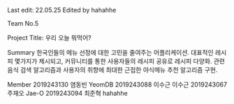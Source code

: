 Last edit: 22.05.25 Edited by hahahhe

Team No.5

Project Title: 우리 오늘 뭐먹어?

Summary 한국인들의 메뉴 선정에 대한 고민을 줄여주는 어플리케이션. 대표적인 레시피 몇가지가 제시되고, 커뮤니티를 통한 사용자들의 레시피 공유로 레시피 다양화. 관련 음식 검색 알고리즘과 사용자의 취향에 최대한 근접한 야식메뉴 추천 알고리즘 구현.

Member 2019243130 염동빈 YeomDB 2019243088 이수근 이수근 2019243067 주재오 Jae-O 2019243094 최준혁 hahahhe